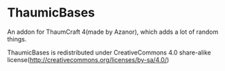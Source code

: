 # ThaumicBases
An addon for ThaumCraft 4(made by Azanor), which adds a lot of random things.

ThaumicBases is redistributed under CreativeCommons 4.0 share-alike license(http://creativecommons.org/licenses/by-sa/4.0/)

